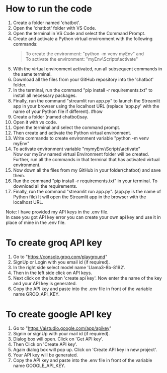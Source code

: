 # How to run the code
1. Create a folder named 'chatbot'.
2. Open the 'chatbot' folder with VS Code.
3. Open the terminal in VS Code and select the Command Prompt.
4. Create and activate a Python virtual environment with the following commands:
   >To create the environment: "python -m venv myEnv"   and  
   >To activate the environment: "myEnv\Scripts\activate"
5. With the virtual environment activated, run all subsequent commands in the same terminal.
6. Download all the files from your GitHub repository into the 'chatbot' folder.
7. In the terminal, run the command "pip install -r requirements.txt" to install all necessary 
   packages.
8. Finally, run the command "streamlit run app.py" to launch the Streamlit app in your browser 
   using the localhost URL (replace 'app.py' with the name of your Python file if different).
   #how
1. Create a folder (named chatbot)say.
2. Open it with vs code.
3. Open the terminal and select the command prompt.
4.  Then create and activate the Python virtual environment.
5.  Write commands to create environment variable "python -m venv myEnv"
6.  To activate environment variable "mymyEnv\Scripts\activate"                                                                                                                                                     
   Now our myEnv named virtual Environment folder will be created.
   Further, run all the commands in that terminal that has activated virtual environment.
7. Now down all the files from my GitHub in your folder(chatbot) and save them.
8. Run  the command "pip install -r requirements.txt" in your terminal. To download all the 
   requirements.
9. Finally, run the command "streamlit run app.py". (app.py is the name of Python file)
   It will open the Streamlit app  in the browser with the localhost URL.

Note: I have provided my API keys in the .env file.                                                                                                                                                                    
In case you got API key error you can create your own api key and use it in place of mine in the .env file.
# To create groq API key
1. Go to "https://console.groq.com/playground"
2. SignUp or Login with you email id (if required).
3. In the right side select model name 'Llama3-8b-8192'.
4. Then in the left side click on API keys.
5. Next click on the button 'create api key'. Now enter the name of the key and your API key is generated.
6. Copy the API key and paste into the .env file in front of the variable name GROQ_API_KEY.

# To create google API key
1. Go to "https://aistudio.google.com/app/apikey"
2. Signin or signUp with your mail id (if required).
3. Dialog box will open. Click on 'Get API key'.
4. Then Click on 'Create API key'.
5. Again dialog box will pop up. Click on 'Create API key in new project'.
6. Your API key will be generated.
7. Copy the API key and paste into the .env file in front of the variable name GOOGLE_API_KEY.





